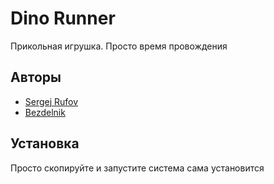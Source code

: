 # Dino Runner
Прикольная игрушка. Просто время провождения
## Авторы
* [Sergej Rufov](https://vk.com/rufow)
* [Bezdelnik](https://vk.com/bezdelnik08)
## Установка
Просто скопируйте и запустите система сама установится